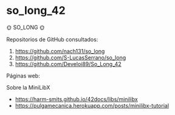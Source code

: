 # so_long_42

🌞 SO_LONG 🌞

Repositorios de GitHub consultados:

1. https://github.com/nach131/so_long
2. https://github.com/S-LucasSerrano/so_long
3. https://github.com/Develoi89/So_Long_42

Páginas web:

  Sobre la MiniLibX
  - https://harm-smits.github.io/42docs/libs/minilibx
  - https://pulgamecanica.herokuapp.com/posts/minilibx-tutorial
